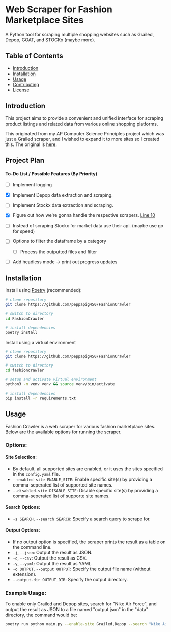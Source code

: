 # Web Scraper for Fashion Marketplace Sites

A Python tool for scraping multiple shopping websites such as Grailed, Depop, GOAT, and STOCKx (maybe more).

## Table of Contents

- [Introduction](#introduction)
- [Installation](#installation)
- [Usage](#usage)
- [Contributing](#contributing)
- [License](#license)


## Introduction

This project aims to provide a convenient and unified interface for scraping product listings and related data from various online shopping platforms.

This originated from my AP Computer Science Principles project which was just a Grailed scraper, and I wished to expand it to more sites so I created this.
The original is [here](https://github.com/peppapig450/final-create-task-scraping).


## Project Plan

#### To-Do List / Possible Features (By Priority)

- [ ] Implement logging

- [X] Implement Depop data extraction and scraping.

- [ ] Implement Stockx data extraction and scraping.

- [X] Figure out how we're gonna handle the respective scrapers. [Line 10](https://github.com/peppapig450/FashionCrawler/blob/main/main.py#L10)

- [ ] Instead of scraping Stockx for market data use their api. (maybe use go for speed)

- [ ] Options to filter the dataframe by a category
    - [ ] Process the outputted files and filter

- [ ] Add headless mode -> print out progress updates

## Installation

Install using [Poetry](https://python-poetry.org/) (recommended):

```bash
# clone repository
git clone https://github.com/peppapig450/FashionCrawler

# switch to directory
cd FashionCrawler

# install dependencies
poetry install
```

Install using a virtual environment

```bash
# clone repository
git clone https://github.com/peppapig450/FashionCrawler

# switch to directory
cd fashioncrawler

# setup and activate virtual environment
python3 -m venv venv && source venv/bin/activate

# install dependencies
pip install -r requirements.txt
```

## Usage
Fashion Crawler is a web scraper for various fashion marketplace sites. Below are the available options for running the scraper.

### Options:

#### Site Selection:
 - By default, all supported sites are enabled, or it uses the sites specified in the `config.yaml` file.
 - `--enabled-site ENABLE_SITE`: Enable specific site(s) by providing a comma-seperated list of supported site names.
 - `--disabled-site DISABLE_SITE`: Disable specific site(s) by providing a comma-seperated list of supporte site names.

#### Search Options:
- `-s SEARCH`, `--search SEARCH`: Specify a search query to scrape for.

#### Output Options:
- If no output option is specified, the scraper prints the result as a table on the command line.
- `-j`, `--json`: Output the result as JSON.
- `-c`, `--csv`: Output the result as CSV.
- `-y`, `--yaml`: Output the result as YAML.
- `-o OUTPUT`, `--output OUTPUT`: Specify the output file name (without extension).
- `--output-dir OUTPUT_DIR`: Specify the output directory.

### Example Usage:

To enable only Grailed and Depop sites, search for "Nike Air Force", and output the result as JSON to a file named "output.json" in the "data" directory, the command would be:

```bash
poetry run python main.py --enable-site Grailed,Depop --search "Nike Air Force" -j -o output --output-dir data
```